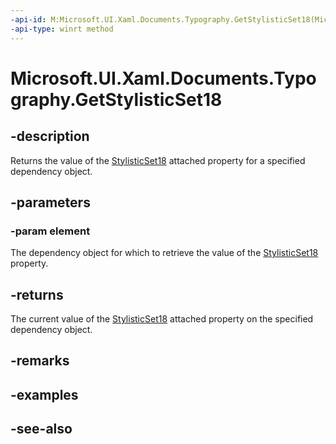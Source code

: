 ```yaml
---
-api-id: M:Microsoft.UI.Xaml.Documents.Typography.GetStylisticSet18(Microsoft.UI.Xaml.DependencyObject)
-api-type: winrt method
---
```


<!-- Method syntax
public bool GetStylisticSet18(Windows.UI.Xaml.DependencyObject element)
-->

# Microsoft.UI.Xaml.Documents.Typography.GetStylisticSet18

## -description
Returns the value of the [StylisticSet18](/uwp/api/microsoft.ui.xaml.documents.typography#xaml-attached-properties) attached property for a specified dependency object.

## -parameters
### -param element
The dependency object for which to retrieve the value of the [StylisticSet18](/uwp/api/microsoft.ui.xaml.documents.typography#xaml-attached-properties) property.

## -returns
The current value of the [StylisticSet18](/uwp/api/microsoft.ui.xaml.documents.typography#xaml-attached-properties) attached property on the specified dependency object.

## -remarks

## -examples

## -see-also
